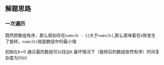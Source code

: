 ## 解题思路

### 一次遍历

既然原数组有序，那么假如存在`nums[k - 1]`大于`nums[k]`,那么意味着在`k`除发生了旋转，`nums[k]`就是数组中的最小值

初始化k=0 通过遍历数组可以找出k 最坏情况下（旋转后的数组依然有序）时间复杂度为O(n)